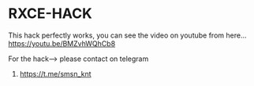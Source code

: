 # RXCE-HACK
This hack perfectly works, you can see the video on youtube from here...  https://youtu.be/BMZvhWQhCb8

For the hack-->
please contact on telegram 
1. https://t.me/smsn_knt
